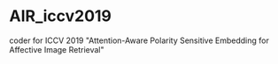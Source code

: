 # AIR_iccv2019
coder for ICCV 2019 "Attention-Aware Polarity Sensitive Embedding for Affective Image Retrieval"
